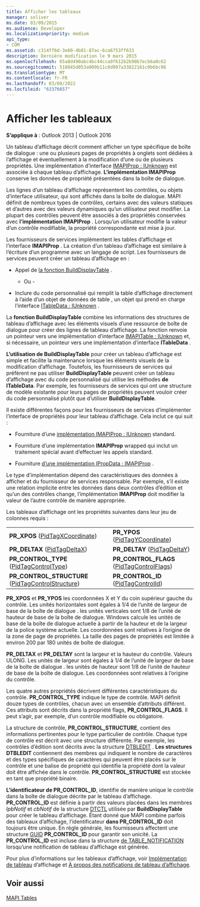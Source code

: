 ```yaml
---
title: Afficher les tableaux
manager: soliver
ms.date: 03/09/2015
ms.audience: Developer
ms.localizationpriority: medium
api_type:
- COM
ms.assetid: c314ff6d-3e60-4b81-87ac-6ca6753ff633
description: Dernière modification le 9 mars 2015
ms.openlocfilehash: 65a8d490abc4bc44cca0f612b2b90b7ecb6a0c62
ms.sourcegitcommit: 518845d053a009b11c8d907a33822161c0b6bc96
ms.translationtype: MT
ms.contentlocale: fr-FR
ms.lasthandoff: 03/08/2022
ms.locfileid: "63376657"
---
```

# <a name="display-tables"></a>Afficher les tableaux

  
  
**S’applique à** : Outlook 2013 | Outlook 2016
  
Un tableau d’affichage décrit comment afficher un type spécifique de boîte de dialogue : une ou plusieurs pages de propriétés à onglets sont dédiées à l’affichage et éventuellement à la modification d’une ou de plusieurs propriétés. Une implémentation d’interface [IMAPIProp : IUnknown](imapipropiunknown.md) est associée à chaque tableau d’affichage. **L’implémentation IMAPIProp** conserve les données de propriété présentées dans la boîte de dialogue.
  
Les lignes d’un tableau d’affichage représentent les contrôles, ou objets d’interface utilisateur, qui sont affichés dans la boîte de dialogue. MAPI définit de nombreux types de contrôles, certains avec des valeurs statiques et d’autres avec des valeurs dynamiques qu’un utilisateur peut modifier. La plupart des contrôles peuvent être associés à des propriétés conservées avec **l’implémentation IMAPIProp** . Lorsqu’un utilisateur modifie la valeur d’un contrôle modifiable, la propriété correspondante est mise à jour.
  
Les fournisseurs de services implémentent les tables d’affichage et l’interface **IMAPIProp** . La création d’un tableau d’affichage est similaire à l’écriture d’un programme avec un langage de script. Les fournisseurs de services peuvent créer un tableau d’affichage en :
  
- Appel de [la fonction BuildDisplayTable](builddisplaytable.md) .

    - Ou -

- Inclure du code personnalisé qui remplit la table d’affichage directement à l’aide d’un objet de données de table , un objet qui prend en charge l’interface [ITableData : IUnknown](itabledataiunknown.md) .

La **fonction BuildDisplayTable** combine les informations des structures de tableau d’affichage avec les éléments visuels d’une ressource de boîte de dialogue pour créer des lignes de tableau d’affichage. La fonction renvoie un pointeur vers une implémentation d’interface [IMAPITable : IUnknown](imapitableiunknown.md) et, si nécessaire, un pointeur vers une implémentation d’interface **ITableData** .
  
**L’utilisation de BuildDisplayTable** pour créer un tableau d’affichage est simple et facilite la maintenance lorsque les éléments visuels de la modification d’affichage. Toutefois, les fournisseurs de services qui préfèrent ne pas utiliser **BuildDisplayTable** peuvent créer un tableau d’affichage avec du code personnalisé qui utilise les méthodes **de ITableData**. Par exemple, les fournisseurs de services qui ont une structure de modèle existante pour leurs pages de propriétés peuvent vouloir créer du code personnalisé plutôt que d’utiliser **BuildDisplayTable**.
  
Il existe différentes façons pour les fournisseurs de services d’implémenter l’interface de propriétés pour leur tableau d’affichage. Cela inclut ce qui suit :
  
- Fourniture d’une [implémentation IMAPIProp : IUnknown](imapipropiunknown.md) standard.
    
- Fourniture d’une implémentation **IMAPIProp** wrapped qui inclut un traitement spécial avant d’effectuer les appels standard.
    
- Fourniture [d’une implémentation IPropData : IMAPIProp](ipropdataimapiprop.md) .
    
Le type d’implémentation dépend des caractéristiques des données à afficher et du fournisseur de services responsable. Par exemple, s’il existe une relation implicite entre les données dans deux contrôles d’édition et qu’un des contrôles change, l’implémentation **IMAPIProp** doit modifier la valeur de l’autre contrôle de manière appropriée.
  
Les tableaux d’affichage ont les propriétés suivantes dans leur jeu de colonnes requis :
  
|||
|:-----|:-----|
|**PR_XPOS** ([PidTagXCoordinate](pidtagxcoordinate-canonical-property.md))  <br/> |**PR_YPOS** ([PidTagYCoordinate](pidtagycoordinate-canonical-property.md))  <br/> |
|**PR_DELTAX** ([PidTagDeltaX](pidtagdeltax-canonical-property.md))  <br/> |**PR_DELTAY** ([PidTagDeltaY](pidtagdeltay-canonical-property.md))  <br/> |
|**PR_CONTROL_TYPE** ([PidTagControlType](pidtagcontroltype-canonical-property.md))  <br/> |**PR_CONTROL_FLAGS** ([PidTagControlFlags](pidtagcontrolflags-canonical-property.md))  <br/> |
|**PR_CONTROL_STRUCTURE** ([PidTagControlStructure](pidtagcontrolstructure-canonical-property.md))  <br/> |**PR_CONTROL_ID** ([PidTagControlId](pidtagcontrolid-canonical-property.md))  <br/> |

 **PR_XPOS** et **PR_YPOS** les coordonnées X et Y du coin supérieur gauche du contrôle. Les unités horizontales sont égales à 1/4 de l’unité de largeur de base de la boîte de dialogue . les unités verticales sont 1/8 de l’unité de hauteur de base de la boîte de dialogue. Windows calcule les unités de base de la boîte de dialogue actuelle à partir de la hauteur et de la largeur de la police système actuelle. Les coordonnées sont relatives à l’origine de la zone de page de propriétés. La taille des pages de propriétés est limitée à environ 200 par 180 unités de boîte de dialogue.
  
 **PR_DELTAX** et **PR_DELTAY** sont la largeur et la hauteur du contrôle. Valeurs ULONG. Les unités de largeur sont égales à 1/4 de l’unité de largeur de base de la boîte de dialogue . les unités de hauteur sont 1/8 de l’unité de hauteur de base de la boîte de dialogue. Les coordonnées sont relatives à l’origine du contrôle.
  
Les quatre autres propriétés décrivent différentes caractéristiques du contrôle. **PR_CONTROL_TYPE** indique le type de contrôle. MAPI définit douze types de contrôles, chacun avec un ensemble d’attributs différent. Ces attributs sont décrits dans la propriété flags, **PR_CONTROL_FLAGS**. Il peut s’agir, par exemple, d’un contrôle modifiable ou obligatoire.
  
La structure de contrôle, **PR_CONTROL_STRUCTURE**, contient des informations pertinentes pour le type particulier de contrôle. Chaque type de contrôle est décrit avec une structure différente. Par exemple, les contrôles d’édition sont décrits avec la structure [DTBLEDIT](dtbledit.md) . **Les structures DTBLEDIT** contiennent des membres qui indiquent le nombre de caractères et des types spécifiques de caractères qui peuvent être placés sur le contrôle et une balise de propriété qui identifie la propriété dont la valeur doit être affichée dans le contrôle. **PR_CONTROL_STRUCTURE** est stockée en tant que propriété binaire.
  
**L’identificateur de PR_CONTROL_ID**, identifie de manière unique le contrôle dans la boîte de dialogue décrite par le tableau d’affichage. **PR_CONTROL_ID** est définie à partir des valeurs placées dans les membres *lpbNotif* et *cbNotif* de la structure [DTCTL](dtctl.md) utilisée par **BuildDisplayTable** pour créer le tableau d’affichage. Étant donné que MAPI combine parfois des tableaux d’affichage, l’identificateur **dans PR_CONTROL_ID** doit toujours être unique. En règle générale, les fournisseurs affectent une structure [GUID](guid.md) **PR_CONTROL_ID** pour garantir son unicité. La **PR_CONTROL_ID** est incluse dans la structure [de TABLE_NOTIFICATION](table_notification.md) lorsqu’une notification de tableau d’affichage est générée.
  
Pour plus d’informations sur les tableaux d’affichage, voir [Implémentation de tableau](display-table-implementation.md) d’affichage et [À propos des notifications de tableau d’affichage](about-display-table-notifications.md).
  
## <a name="see-also"></a>Voir aussi

[MAPI Tables](mapi-tables.md)
